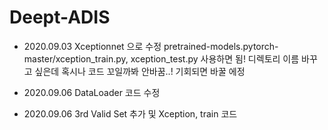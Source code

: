 # Deept-ADIS

- 2020.09.03 Xceptionnet 으로 수정
pretrained-models.pytorch-master/xception_train.py, xception_test.py 사용하면 됨!
디렉토리 이름 바꾸고 싶은데 혹시나 코드 꼬일까봐 안바꿈..! 기회되면 바꿀 에정

- 2020.09.06 DataLoader 코드 수정

- 2020.09.06 3rd Valid Set 추가 및 Xception, train 코드 
